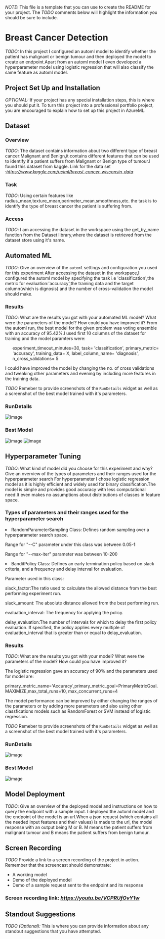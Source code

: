 *NOTE:* This file is a template that you can use to create the README for your project. The *TODO* comments below will highlight the information you should be sure to include.

# Breast Cancer Detection

*TODO:* In this project I configured an automl model to identify whether the patient has malignant or benign tumour and then deployed the model to create an endpoint.Apart
from an automl model I even developed a hyperparameter model using logistic regression that will also classify the same feature as automl model.

## Project Set Up and Installation
*OPTIONAL:* If your project has any special installation steps, this is where you should put it. To turn this project into a professional portfolio project, you are encouraged to explain how to set up this project in AzureML.

## Dataset

### Overview
*TODO*: The dataset contains information about two different type of breast cancer:Malignant and Benign,it contains different features that can be used to identify if a 
patient suffers from Malignant or Benign type of tumour.I found this dataset from kaggle. Link for the data set :<i>https://www.kaggle.com/uciml/breast-cancer-wisconsin-data</i>

### Task
*TODO*: Using certain features like radius_mean,texture_mean,perimeter_mean,smoothness,etc. the task is to identify the type of breast cancer the patient is suffering from.

### Access
*TODO*: I am accessing the dataset in the workspace using the get_by_name function from the Dataset library,where the dataset is retrieved from the dataset store using it's name.

## Automated ML
*TODO*: Give an overview of the `automl` settings and configuration you used for this experiment
After accessing the dataset in the workspace,I configured the automl model by specifying the task i.e 'classification',the metric for evaluation:'accuracy',the training data
and the target column(which is dignosis) and the number of cross-validation the model should make.

### Results
*TODO*: What are the results you got with your automated ML model? What were the parameters of the model? How could you have improved it?
From the automl run, the best model for the given problem was voting ensemble with an accuracy of 95.42%.I used first 10 columns of the dataset for training and the model paramters were:
<ul>experiment_timeout_minutes=30,
    task= 'classification',
    primary_metric= 'accuracy',
    training_data= X,
    label_column_name= 'diagnosis',
    n_cross_validations= 5</ul>
 I could have improved the model by changing the no. of cross validations and tweaking other parameters and evening by including more features in the training data.


*TODO* Remeber to provide screenshots of the `RunDetails` widget as well as a screenshot of the best model trained with it's parameters.
### RunDetails
![image](https://user-images.githubusercontent.com/53776611/106358172-650f1780-6330-11eb-8647-b018ed7d9050.png)

### Best Model
![image](https://user-images.githubusercontent.com/53776611/106358196-88d25d80-6330-11eb-8c47-dae2e5d2a274.png)
![image](https://user-images.githubusercontent.com/53776611/106359431-c63ae900-6338-11eb-8cfd-4054f5ce84fd.png)





## Hyperparameter Tuning
*TODO*: What kind of model did you choose for this experiment and why? Give an overview of the types of parameters and their ranges used for the hyperparameter search
For hyperparameter I chose logistic regression model as it is highly efficient and widely used for binary classification.The model is simple and provides good accuracy with less
computational need.It even makes no assumptions about distributions of classes in feature space.
### Types of parameters and their ranges used for the hyperparameter search
<li>RandomParameterSampling Class: Defines random sampling over a hyperparameter search space.</li>
<p> Range for "--C" parameter under this class was between 0.05-1</p>
<p> Range for "--max-iter" parameter was between 10-200</p>
<li>BanditPolicy Class: Defines an early termination policy based on slack criteria, and a frequency and delay interval for evaluation.</li>
<p>Parameter used in this class:</p>
<p>slack_factor:The ratio used to calculate the allowed distance from the best performing experiment run.</p>
<p>slack_amount: The absolute distance allowed from the best performing run.</p>
<p>evaluation_interval: The frequency for applying the policy.</p>
<p>delay_evaluation:The number of intervals for which to delay the first policy evaluation. If specified, the policy applies every multiple of evaluation_interval that is greater than or equal to delay_evaluation.</p>


### Results
*TODO*: What are the results you got with your model? What were the parameters of the model? How could you have improved it?
<p>The logistic regression gave an accuracy of 90% and the parameters used for model are:</p>
<p>primary_metric_name='Accuracy',primary_metric_goal=PrimaryMetricGoal.MAXIMIZE,max_total_runs=10, max_concurrent_runs=4</p>
<p>The model performance can be improved by either changing the ranges of the parameters or by adding more parameters and also using other classfications models such as
  RandomForest or SVM instead of logistic regression.</p>

*TODO* Remeber to provide screenshots of the `RunDetails` widget as well as a screenshot of the best model trained with it's parameters.
### RunDetails
![image](https://user-images.githubusercontent.com/53776611/106358568-0e570d00-6333-11eb-9af3-d69e45eb900d.png)
### Best Model
![image](https://user-images.githubusercontent.com/53776611/106358596-38103400-6333-11eb-985a-d2c3c6ee372f.png)


## Model Deployment
*TODO*: Give an overview of the deployed model and instructions on how to query the endpoint with a sample input.
I deployed the automl model and the endpoint of the model is an url.When a json request (which contains all the needed input features and their values) is made to the url,
the model response with an output being M or B. M means the patient suffers from malignant tumour and B means the patient suffers from benign tumour.

## Screen Recording
*TODO* Provide a link to a screen recording of the project in action. Remember that the screencast should demonstrate:
- A working model
- Demo of the deployed  model
- Demo of a sample request sent to the endpoint and its response
### Screen recording link: <i>https://youtu.be/VCPRUfOvY1w</i>

## Standout Suggestions
*TODO (Optional):* This is where you can provide information about any standout suggestions that you have attempted.
